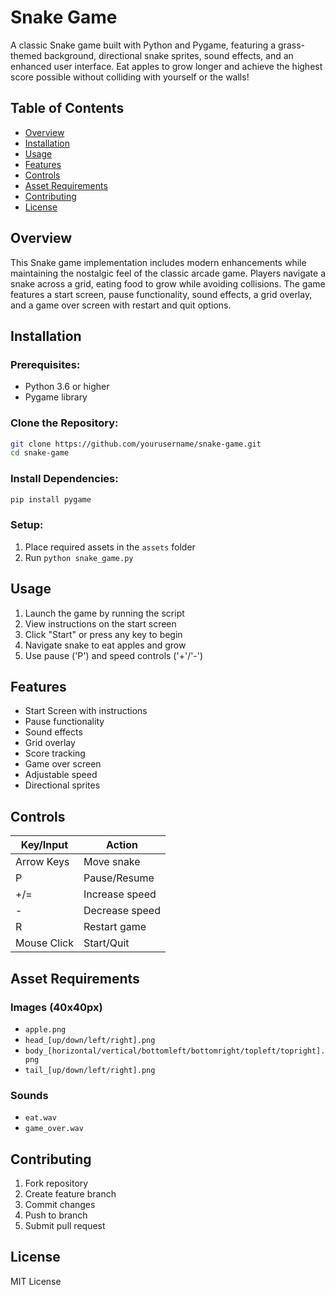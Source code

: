 # Snake Game

A classic Snake game built with Python and Pygame, featuring a grass-themed background, directional snake sprites, sound effects, and an enhanced user interface. Eat apples to grow longer and achieve the highest score possible without colliding with yourself or the walls!

## Table of Contents
- [Overview](#overview)
- [Installation](#installation)
- [Usage](#usage)
- [Features](#features)
- [Controls](#controls)
- [Asset Requirements](#asset-requirements)
- [Contributing](#contributing)
- [License](#license)

## Overview
This Snake game implementation includes modern enhancements while maintaining the nostalgic feel of the classic arcade game. Players navigate a snake across a grid, eating food to grow while avoiding collisions. The game features a start screen, pause functionality, sound effects, a grid overlay, and a game over screen with restart and quit options.

## Installation
### Prerequisites:
- Python 3.6 or higher
- Pygame library

### Clone the Repository:
```bash
git clone https://github.com/yourusername/snake-game.git
cd snake-game
```

### Install Dependencies:
```bash
pip install pygame
```

### Setup:
1. Place required assets in the `assets` folder
2. Run `python snake_game.py`

## Usage
1. Launch the game by running the script
2. View instructions on the start screen
3. Click "Start" or press any key to begin
4. Navigate snake to eat apples and grow
5. Use pause ('P') and speed controls ('+'/'-')

## Features
- Start Screen with instructions
- Pause functionality
- Sound effects
- Grid overlay
- Score tracking
- Game over screen
- Adjustable speed
- Directional sprites

## Controls
| Key/Input | Action |
|-----------|--------|
| Arrow Keys | Move snake |
| P | Pause/Resume |
| +/= | Increase speed |
| - | Decrease speed |
| R | Restart game |
| Mouse Click | Start/Quit |

## Asset Requirements
### Images (40x40px)
- `apple.png`
- `head_[up/down/left/right].png`
- `body_[horizontal/vertical/bottomleft/bottomright/topleft/topright].png`
- `tail_[up/down/left/right].png`

### Sounds
- `eat.wav`
- `game_over.wav`

## Contributing
1. Fork repository
2. Create feature branch
3. Commit changes
4. Push to branch
5. Submit pull request

## License
MIT License

